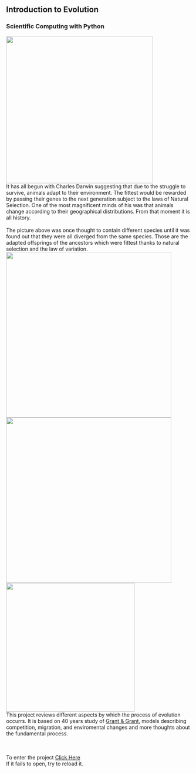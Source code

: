 ## Introduction to Evolution
### Scientific Computing with Python
<img src="https://ars.els-cdn.com/content/image/3-s2.0-B0122268652000031-gr6.jpg" width=400\>

<div>
  It has all begun with Charles Darwin suggesting that due to the struggle to survive, animals adapt to their environment. The fittest would be rewarded by passing their genes to the next generation subject to the laws of Natural Selection. One of the most magnificent minds of his was that animals change according to their geographical distributions. From that moment it is all history. 
</div>
<br>
<div>
  The picture above was once thought to contain different species until it was found out that they were all diverged from the same species. Those are the adapted offsprings of the ancestors which were fittest thanks to natural selection and the law of variation.
</div>

<img src="https://media.nationalgeographic.org/assets/photos/222/280/a73993ff-9c0a-4b5a-bd21-6511ea542891.jpg" width=450/>
<img src="https://media.sciencephoto.com/image/c0268987/800wm" width=450>
<img src="https://philipshaw.ca/wp-content/uploads/2016/06/ENSO-states-viz_0.jpg" width=350>

<div> 
  This project reviews different aspects by which the process of evolution occurrs. It is based on 40 years study of
  <a href="https://press.princeton.edu/books/hardcover/9780691160467/40-years-of-evolution"> Grant & Grant</a>, models describing competition, migration, and enviromental changes and more thoughts about the fundamental process.
  
</div>
<br><br>

To enter the project <a href="https://github.com/yuvalmargules/Evolution-and-fitness-maximization/blob/master/evolution.ipynb"> Click Here </a> <br>
If it fails to open, try to reload it.
